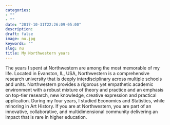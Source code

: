 ```yaml
---
categories:
- ""
- ""
date: "2017-10-31T22:26:09-05:00"
description: 
draft: false
image: nu.jpg
keywords: ""
slug: nu
title: My Northwestern years
---
```


The years I spent at Northwestern are among the most memorable of my life.
Located in Evanston, IL, USA, Northwestern is a comprehensive research university that is deeply interdisciplinary across multiple schools and units. Northwestern provides a rigorous yet empathetic academic environment with a robust mixture of theory and practice and an emphasis on top-tier research, new knowledge, creative expression and practical application. During my four years, I studied Economics and Statistics, while minoring in Art History. 
If you are at Northwestern, you are part of an innovative, collaborative, and multidimensional community delivering an impact that is rare in higher education. 
